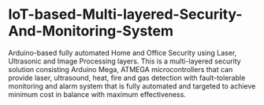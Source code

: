 # IoT-based-Multi-layered-Security-And-Monitoring-System
 Arduino-based fully automated Home and Office Security using Laser, Ultrasonic and Image Processing layers. This is a multi-layered security solution consisting Arduino Mega, ATMEGA microcontrollers that can provide laser, ultrasound, heat, fire and gas detection with fault-tolerable monitoring and alarm system that is fully automated and targeted to achieve minimum cost in balance with maximum effectiveness.

